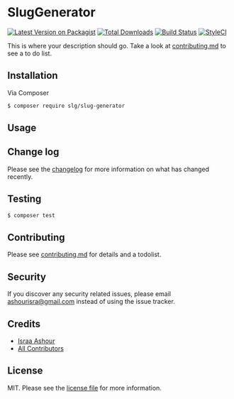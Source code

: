 # SlugGenerator

[![Latest Version on Packagist][ico-version]][link-packagist]
[![Total Downloads][ico-downloads]][link-downloads]
[![Build Status][ico-travis]][link-travis]
[![StyleCI][ico-styleci]][link-styleci]

This is where your description should go. Take a look at [contributing.md](contributing.md) to see a to do list.

## Installation

Via Composer

``` bash
$ composer require slg/slug-generator
```

## Usage

## Change log

Please see the [changelog](changelog.md) for more information on what has changed recently.

## Testing

``` bash
$ composer test
```

## Contributing

Please see [contributing.md](contributing.md) for details and a todolist.

## Security

If you discover any security related issues, please email ashourisra@gmail.com instead of using the issue tracker.

## Credits

- [Israa Ashour][link-author]
- [All Contributors][link-contributors]

## License

MIT. Please see the [license file](license.md) for more information.

[ico-version]: https://img.shields.io/packagist/v/slg/slug-generator.svg?style=flat-square
[ico-downloads]: https://img.shields.io/packagist/dt/slg/slug-generator.svg?style=flat-square
[ico-travis]: https://img.shields.io/travis/slg/slug-generator/master.svg?style=flat-square
[ico-styleci]: https://styleci.io/repos/12345678/shield

[link-packagist]: https://packagist.org/packages/slg/slug-generator
[link-downloads]: https://packagist.org/packages/slg/slug-generator
[link-travis]: https://travis-ci.org/slg/slug-generator
[link-styleci]: https://styleci.io/repos/12345678
[link-author]: https://github.com/israashour
[link-contributors]: ../../contributors

